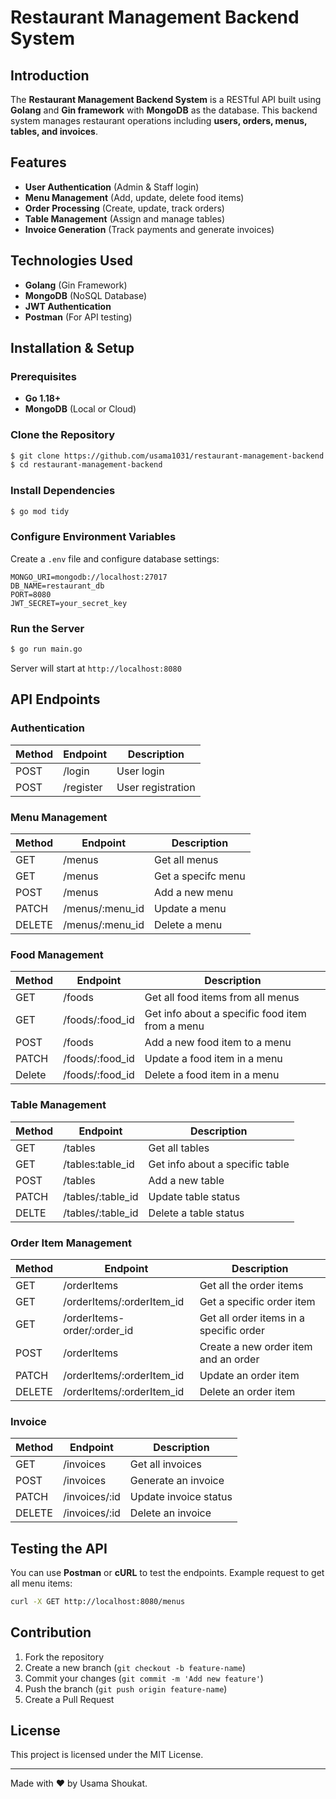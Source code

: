 # Restaurant Management Backend System

## Introduction

The **Restaurant Management Backend System** is a RESTful API built using **Golang** and **Gin framework** with **MongoDB** as the database. This backend system manages restaurant operations including **users, orders, menus, tables, and invoices**.

## Features

- **User Authentication** (Admin & Staff login)
- **Menu Management** (Add, update, delete food items)
- **Order Processing** (Create, update, track orders)
- **Table Management** (Assign and manage tables)
- **Invoice Generation** (Track payments and generate invoices)

## Technologies Used

- **Golang** (Gin Framework)
- **MongoDB** (NoSQL Database)
- **JWT Authentication**
- **Postman** (For API testing)

## Installation & Setup

### Prerequisites

- **Go 1.18+**
- **MongoDB** (Local or Cloud)

### Clone the Repository

```sh
$ git clone https://github.com/usama1031/restaurant-management-backend.git
$ cd restaurant-management-backend
```

### Install Dependencies

```sh
$ go mod tidy
```

### Configure Environment Variables

Create a `.env` file and configure database settings:

```
MONGO_URI=mongodb://localhost:27017
DB_NAME=restaurant_db
PORT=8080
JWT_SECRET=your_secret_key
```

### Run the Server

```sh
$ go run main.go
```

Server will start at `http://localhost:8080`

## API Endpoints

### **Authentication**

| Method | Endpoint  | Description       |
| ------ | --------- | ----------------- |
| POST   | /login    | User login        |
| POST   | /register | User registration |

### **Menu Management**

| Method | Endpoint        | Description        |
| ------ | --------------- | ------------------ |
| GET    | /menus          | Get all menus      |
| GET    | /menus          | Get a specifc menu |
| POST   | /menus          | Add a new menu     |
| PATCH  | /menus/:menu_id | Update a menu      |
| DELETE | /menus/:menu_id | Delete a menu      |

### **Food Management**

| Method | Endpoint        | Description                                     |
| ------ | --------------- | ----------------------------------------------- |
| GET    | /foods          | Get all food items from all menus               |
| GET    | /foods/:food_id | Get info about a specific food item from a menu |
| POST   | /foods          | Add a new food item to a menu                   |
| PATCH  | /foods/:food_id | Update a food item in a menu                    |
| Delete | /foods/:food_id | Delete a food item in a menu                    |

### **Table Management**

| Method | Endpoint          | Description                     |
| ------ | ----------------- | ------------------------------- |
| GET    | /tables           | Get all tables                  |
| GET    | /tables:table_id  | Get info about a specific table |
| POST   | /tables           | Add a new table                 |
| PATCH  | /tables/:table_id | Update table status             |
| DELTE  | /tables/:table_id | Delete a table status           |

### **Order Item Management**

| Method | Endpoint                    | Description                             |
| ------ | --------------------------- | --------------------------------------- |
| GET    | /orderItems                 | Get all the order items                 |
| GET    | /orderItems/:orderItem_id   | Get a specific order item               |
| GET    | /orderItems-order/:order_id | Get all order items in a specific order |
| POST   | /orderItems                 | Create a new order item and an order    |
| PATCH  | /orderItems/:orderItem_id   | Update an order item                    |
| DELETE | /orderItems/:orderItem_id   | Delete an order item                    |

### **Invoice**

| Method | Endpoint      | Description           |
| ------ | ------------- | --------------------- |
| GET    | /invoices     | Get all invoices      |
| POST   | /invoices     | Generate an invoice   |
| PATCH  | /invoices/:id | Update invoice status |
| DELETE | /invoices/:id | Delete an invoice     |

## Testing the API

You can use **Postman** or **cURL** to test the endpoints.
Example request to get all menu items:

```sh
curl -X GET http://localhost:8080/menus
```

## Contribution

1. Fork the repository
2. Create a new branch (`git checkout -b feature-name`)
3. Commit your changes (`git commit -m 'Add new feature'`)
4. Push the branch (`git push origin feature-name`)
5. Create a Pull Request

## License

This project is licensed under the MIT License.

---

Made with ❤️ by Usama Shoukat.
